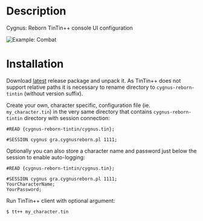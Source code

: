 # Description
Cygnus: Reborn TinTin++ console UI configuration

![Example: Combat](https://github.com/Nattfarinn/cygnus-reborn/tintin/blob/main/examples/combat.png?raw=true)


# Installation
Download [latest](https://github.com/Nattfarinn/cygnus-reborn-tintin/releases/latest) release package and unpack it. As TinTin++ does not support relative paths it is necessary to rename directory to `cygnus-reborn-tintin` (without version suffix).

Create your own, character specific, configuration file (ie. `my_character.tin`) in the very same directory that contains `cygnus-reborn-tintin` directory with session connection:
```
#READ {cygnus-reborn-tintin/cygnus.tin};

#SESSION cygnus gra.cygnusreborn.pl 1111;
```

Optionally you can also store a character name and password just below the session to enable auto-logging:
```
#READ {cygnus-reborn-tintin/cygnus.tin};

#SESSION cygnus gra.cygnusreborn.pl 1111;
YourCharacterName;
YourPassword;
```

Run TinTin++ client with optional argument:
```
$ tt++ my_character.tin
```
